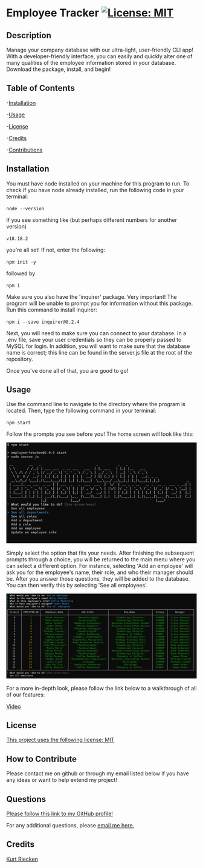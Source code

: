 # Employee Tracker [![License: MIT](https://img.shields.io/badge/License-MIT-yellow.svg)](https://opensource.org/licenses/MIT)
  
## Description
  
Manage your company database with our ultra-light, user-friendly CLI app! With a developer-friendly interface, you can easily and quickly alter one of many qualities of the employee information stored in your database. Download the package, install, and begin!
  
## Table of Contents
  
-[Installation](#installation)
  
-[Usage](#usage)
  
-[License](#license)
  
-[Credits](#credits)
  
-[Contributions](#how-to-contribute)
  
## Installation
  
You must have node installed on your machine for this program to run. To check if you have node already installed, run the following code in your terminal:

`node --version`

If you see something like (but perhaps different numbers for another version)

`v18.18.2`

you're all set! If not, enter the following:

`npm init -y`

followed by 

`npm i`

Make sure you also have the 'inquirer' package. Very important! The program will be unable to prompt you for information without this package. Run this command to install inquirer:

`npm i --save inquirer@8.2.4`

Next, you will need to make sure you can connect to your database. In a .env file, save your user credentials so they can be properly passed to MySQL for login. In addition, you will want to make sure that the database name is correct; this line can be found in the server.js file at the root of the repository.

Once you've done all of that, you are good to go!
  
## Usage
  
Use the command line to navigate to the directory where the program is located. Then, type the following command in your terminal:

`npm start`

Follow the prompts you see before you! The home screen will look like this:

![home screen](./assets/images/home_screen.png)

Simply select the option that fits your needs. After finishing the subsequent prompts through a choice, you will be returned to the main menu where you can select a different option. For instance, selecting 'Add an employee' will ask you for the employee's name, their role, and who their manager should be. After you answer those questions, they will be added to the database. You can then verify this by selecting 'See all employees'.

![adding an employee](./assets/images/add_employee.png)

For a more in-depth look, please follow the link below to a walkthrough of all of our features:

[Video](https://watch.screencastify.com/v/dmRRQCuaWOWMqRgpl5o8)
  

## License

[This project uses the following license: MIT](https://opensource.org/licenses/MIT)

## How to Contribute
  
Please contact me on github or through my email listed below if you have any ideas or want to help extend my project!

## Questions

[Please follow this link to my GitHub profile!](https://github.com/kurtriecken)

For any additional questions, please [email me here.](mailto:kurt.riecken@gmail.com)

## Credits
  
[Kurt Riecken](https://github.com/kurtriecken)